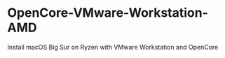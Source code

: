 # OpenCore-VMware-Workstation-AMD
Install macOS Big Sur on Ryzen with VMware Workstation and OpenCore
